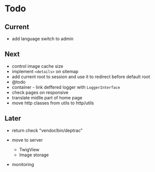 # Todo

## Current

- add language switch to admin

## Next

- control image cache size
- implement `<details>` on sitemap
- add current root to session and use it to redirect before default root
- @todo
- container - link deffered logger with `LoggerInterface`
- check pages on responsive
- translate midlle part of home page
- move http classes from utils to http/utils

## Later

- return check "vendor/bin/deptrac"

- move to server
  - TwigView
  - Image storage

- monitoring
